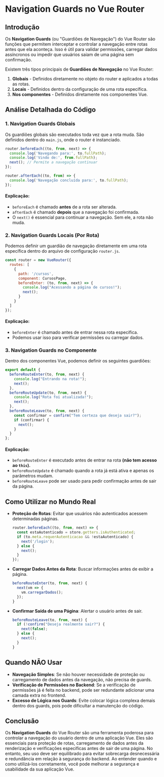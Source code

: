 # Navigation Guards no Vue Router

## Introdução

Os **Navigation Guards** (ou "Guardiões de Navegação") do Vue Router são funções que permitem interceptar e controlar a navegação entre rotas antes que ela aconteça. Isso é útil para validar permissões, carregar dados assíncronos ou impedir que usuários saiam de uma página sem confirmação.

Existem três tipos principais de **Guardiões de Navegação** no Vue Router:

1. **Globais** - Definidos diretamente no objeto do router e aplicados a todas as rotas.
2. **Locais** - Definidos dentro da configuração de uma rota específica.
3. **Nos componentes** - Definidos diretamente nos componentes Vue.

## Análise Detalhada do Código

### 1. Navigation Guards Globais

Os guardiões globais são executados toda vez que a rota muda. São definidos dentro do `main.js`, onde o router é instanciado.

```javascript
router.beforeEach((to, from, next) => {
  console.log('Navegando para:', to.fullPath);
  console.log('Vindo de:', from.fullPath);
  next(); // Permite a navegação continuar
});

router.afterEach((to, from) => {
  console.log('Navegação concluída para:', to.fullPath);
});
```

#### Explicação:
- `beforeEach` é chamado **antes** de a rota ser alterada.
- `afterEach` é chamado **depois** que a navegação foi confirmada.
- O `next()` é essencial para continuar a navegação. Sem ele, a rota não muda.

### 2. Navigation Guards Locais (Por Rota)

Podemos definir um guardião de navegação diretamente em uma rota específica dentro do arquivo de configuração `router.js`.

```javascript
const router = new VueRouter({
  routes: [
    {
      path: '/cursos',
      component: CursosPage,
      beforeEnter: (to, from, next) => {
        console.log("Acessando a página de cursos!");
        next();
      }
    }
  ]
});
```

#### Explicação:
- `beforeEnter` é chamado antes de entrar nessa rota específica.
- Podemos usar isso para verificar permissões ou carregar dados.

### 3. Navigation Guards no Componente

Dentro dos componentes Vue, podemos definir os seguintes guardiões:

```javascript
export default {
  beforeRouteEnter(to, from, next) {
    console.log("Entrando na rota!");
    next();
  },
  beforeRouteUpdate(to, from, next) {
    console.log("Rota foi atualizada!");
    next();
  },
  beforeRouteLeave(to, from, next) {
    const confirmar = confirm("Tem certeza que deseja sair?");
    if (confirmar) {
      next();
    }
  }
};
```

#### Explicação:
- `beforeRouteEnter` é executado antes de entrar na rota **(não tem acesso ao `this`).**
- `beforeRouteUpdate` é chamado quando a rota já está ativa e apenas os parâmetros mudam.
- `beforeRouteLeave` pode ser usado para pedir confirmação antes de sair da página.

## Como Utilizar no Mundo Real

- **Proteção de Rotas**: Evitar que usuários não autenticados acessem determinadas páginas.
  ```javascript
  router.beforeEach((to, from, next) => {
    const estaAutenticado = store.getters.isAuthenticated;
    if (to.meta.requerAutenticacao && !estaAutenticado) {
      next('/login');
    } else {
      next();
    }
  });
  ```

- **Carregar Dados Antes da Rota**: Buscar informações antes de exibir a página.
  ```javascript
  beforeRouteEnter(to, from, next) {
    next(vm => {
      vm.carregarDados();
    });
  }
  ```

- **Confirmar Saída de uma Página**: Alertar o usuário antes de sair.
  ```javascript
  beforeRouteLeave(to, from, next) {
    if (!confirm("Deseja realmente sair?") {
      next(false);
    } else {
      next();
    }
  }
  ```

## Quando NÃO Usar

- **Navegação Simples**: Se não houver necessidade de proteção ou carregamento de dados antes da navegação, não precisa de guards.
- **Verificação de Permissões no Backend**: Se a verificação de permissões já é feita no backend, pode ser redundante adicionar uma camada extra no frontend.
- **Excesso de Lógica nos Guards**: Evite colocar lógica complexa demais dentro dos guards, pois pode dificultar a manutenção do código.

## Conclusão

Os **Navigation Guards** do Vue Router são uma ferramenta poderosa para controlar a navegação do usuário dentro de uma aplicação Vue. Eles são essenciais para proteção de rotas, carregamento de dados antes da renderização e verificações específicas antes de sair de uma página. No entanto, seu uso deve ser equilibrado para evitar sobrecarga desnecessária e redundância em relação à segurança do backend. Ao entender quando e como utilizá-los corretamente, você pode melhorar a segurança e usabilidade da sua aplicação Vue.
